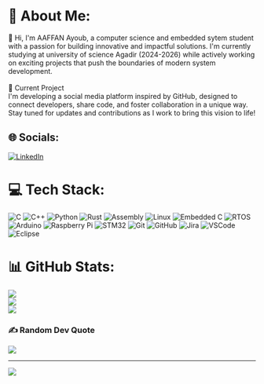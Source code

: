 # 💫 About Me:
👋 Hi, I'm AAFFAN Ayoub, a computer science and embedded sytem student with a passion for building innovative and impactful solutions. I'm currently studying at university of science Agadir (2024-2026) while actively working on exciting projects that push the boundaries of modern system development.<br><br>🚀 Current Project<br>I'm developing a social media platform inspired by GitHub, designed to connect developers, share code, and foster collaboration in a unique way. Stay tuned for updates and contributions as I work to bring this vision to life!


## 🌐 Socials:
[![LinkedIn](https://img.shields.io/badge/LinkedIn-%230077B5.svg?logo=linkedin&logoColor=white)](https://www.linkedin.com/in/ayoub-aaffan-2ab475299/)


# 💻 Tech Stack:
![C](https://img.shields.io/badge/c-%2300599C.svg?style=for-the-badge&logo=c&logoColor=white) ![C++](https://img.shields.io/badge/c++-%2300599C.svg?style=for-the-badge&logo=c%2B%2B&logoColor=white) ![Python](https://img.shields.io/badge/python-%233776AB.svg?style=for-the-badge&logo=python&logoColor=white) ![Rust](https://img.shields.io/badge/rust-%23000000.svg?style=for-the-badge&logo=rust&logoColor=white) ![Assembly](https://img.shields.io/badge/assembly-%2300599C.svg?style=for-the-badge&logo=assemblyscript&logoColor=white) ![Linux](https://img.shields.io/badge/linux-%23FCC624.svg?style=for-the-badge&logo=linux&logoColor=black) ![Embedded C](https://img.shields.io/badge/embedded%20c-%2300599C.svg?style=for-the-badge&logo=c&logoColor=white) ![RTOS](https://img.shields.io/badge/rtos-%2300599C.svg?style=for-the-badge&logo=rtos&logoColor=white) ![Arduino](https://img.shields.io/badge/arduino-%2300979D.svg?style=for-the-badge&logo=arduino&logoColor=white) ![Raspberry Pi](https://img.shields.io/badge/raspberry%20pi-%23C51A4A.svg?style=for-the-badge&logo=raspberry-pi&logoColor=white) ![STM32](https://img.shields.io/badge/stm32-%2300599C.svg?style=for-the-badge&logo=stmicroelectronics&logoColor=white) ![Git](https://img.shields.io/badge/git-%23F05033.svg?style=for-the-badge&logo=git&logoColor=white) ![GitHub](https://img.shields.io/badge/github-%23121011.svg?style=for-the-badge&logo=github&logoColor=white) ![Jira](https://img.shields.io/badge/jira-%230A0FFF.svg?style=for-the-badge&logo=jira&logoColor=white) ![VSCode](https://img.shields.io/badge/vscode-%23007ACC.svg?style=for-the-badge&logo=visual-studio-code&logoColor=white) ![Eclipse](https://img.shields.io/badge/eclipse-%232C2255.svg?style=for-the-badge&logo=eclipse&logoColor=white)
# 📊 GitHub Stats:
![](https://github-readme-stats.vercel.app/api?username=ligh-cloud&theme=dark&hide_border=false&include_all_commits=false&count_private=false)<br/>
![](https://github-readme-streak-stats.herokuapp.com/?user=ligh-cloud&theme=dark&hide_border=false)<br/>
![](https://github-readme-stats.vercel.app/api/top-langs/?username=ligh-cloud&theme=dark&hide_border=false&include_all_commits=false&count_private=false&layout=compact)

### ✍️ Random Dev Quote
![](https://quotes-github-readme.vercel.app/api?type=vetical&theme=radical)

---
[![](https://visitcount.itsvg.in/api?id=ligh-cloud&icon=0&color=0)](https://visitcount.itsvg.in)

<!-- Proudly created with GPRM ( https://gprm.itsvg.in ) -->

